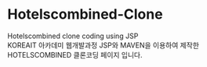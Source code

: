 # Hotelscombined-Clone
Hotelscombined clone coding using JSP\
KOREAIT 아카데미 웹개발과정 JSP와 MAVEN을 이용하여 제작한 HOTELSCOMBINED 클론코딩 페이지 입니다.

